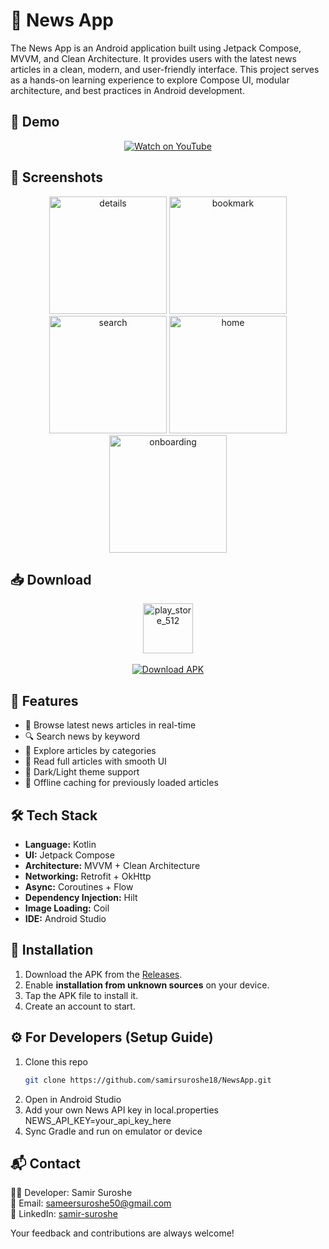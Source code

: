 # 🌿 News App

The News App is an Android application built using Jetpack Compose, MVVM, and Clean Architecture. It provides users with the latest news articles in a clean, modern, and user-friendly interface. This project serves as a hands-on learning experience to explore Compose UI, modular architecture, and best practices in Android development.

## 🎥 Demo
<p align="center">
  <a href="https://www.youtube.com/watch?v=oaX4AnNs5pE" target="_blank">
    <img src="https://img.shields.io/badge/Watch%20on%20YouTube-red?logo=youtube&logoColor=white&style=for-the-badge" alt="Watch on YouTube"/>
  </a>
</p>

## 📸 Screenshots
<p align="center">

  <img width="188" alt="details" src="https://github.com/user-attachments/assets/29c71cc7-4594-449c-b229-0ba9a3ccf901" />
  <img width="188" alt="bookmark" src="https://github.com/user-attachments/assets/011f6bb9-d920-494d-8509-9a3f6148140c" />
  <img width="188" alt="search" src="https://github.com/user-attachments/assets/16e08085-7140-4451-b453-0fbaf6cbff67" />
  <img width="188" alt="home" src="https://github.com/user-attachments/assets/3c7897a7-dbb6-4ccd-8677-6eace706f714" />
  <img width="188" alt="onboarding" src="https://github.com/user-attachments/assets/c41d46b3-ea8f-463f-90d1-f87dde10b4c9" />

</p>

## 📥 Download

<p align="center">
  <img width="80" height="80" alt="play_store_512" src="https://github.com/user-attachments/assets/617f56b6-d415-4add-8a14-d31b1a727f3c" />
  <br/><br/>
  <a href="https://github.com/samirsuroshe18/NewsApp/releases/tag/1.0.0">
    <img src="https://img.shields.io/badge/Download%20APK-blue?style=for-the-badge&logo=android" alt="Download APK"/>
  </a>
</p>

## 🚀 Features
- 📰 Browse latest news articles in real-time
- 🔍 Search news by keyword
- 📂 Explore articles by categories
- 📑 Read full articles with smooth UI
- 🌙 Dark/Light theme support
- 📶 Offline caching for previously loaded articles 

## 🛠️ Tech Stack
- **Language:** Kotlin  
- **UI:** Jetpack Compose 
- **Architecture:** MVVM + Clean Architecture
- **Networking:** Retrofit + OkHttp 
- **Async:** Coroutines + Flow
- **Dependency Injection:** Hilt 
- **Image Loading:** Coil  
- **IDE:** Android Studio  

## 📲 Installation
1. Download the APK from the [Releases](https://github.com/samirsuroshe18/NewsApp/releases/tag/1.0.0).  
2. Enable **installation from unknown sources** on your device.  
3. Tap the APK file to install it.  
4. Create an account to start.  

## ⚙️ For Developers (Setup Guide)
1. Clone this repo  
   ```bash
   git clone https://github.com/samirsuroshe18/NewsApp.git
2. Open in Android Studio
3. Add your own News API
   key in local.properties
   NEWS_API_KEY=your_api_key_here
4. Sync Gradle and run on emulator or device

## 📬 Contact
👨‍💻 Developer: Samir Suroshe  
📧 Email: [sameersuroshe50@gmail.com](mailto:sameersuroshe50@gmail.com)  
🔗 LinkedIn: [samir-suroshe](https://www.linkedin.com/in/samir-suroshe-50b073271)  

Your feedback and contributions are always welcome!
